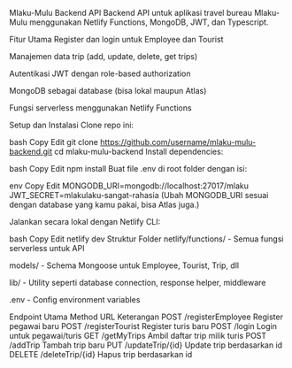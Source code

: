 Mlaku-Mulu Backend API
Backend API untuk aplikasi travel bureau Mlaku-Mulu menggunakan Netlify Functions, MongoDB, JWT, dan Typescript.

Fitur Utama
Register dan login untuk Employee dan Tourist

Manajemen data trip (add, update, delete, get trips)

Autentikasi JWT dengan role-based authorization

MongoDB sebagai database (bisa lokal maupun Atlas)

Fungsi serverless menggunakan Netlify Functions

Setup dan Instalasi
Clone repo ini:

bash
Copy
Edit
git clone https://github.com/username/mlaku-mulu-backend.git
cd mlaku-mulu-backend
Install dependencies:

bash
Copy
Edit
npm install
Buat file .env di root folder dengan isi:

env
Copy
Edit
MONGODB_URI=mongodb://localhost:27017/mlaku
JWT_SECRET=mlakulaku-sangat-rahasia
(Ubah MONGODB_URI sesuai dengan database yang kamu pakai, bisa Atlas juga.)

Jalankan secara lokal dengan Netlify CLI:

bash
Copy
Edit
netlify dev
Struktur Folder
netlify/functions/ - Semua fungsi serverless untuk API

models/ - Schema Mongoose untuk Employee, Tourist, Trip, dll

lib/ - Utility seperti database connection, response helper, middleware

.env - Config environment variables

Endpoint Utama
Method	URL	Keterangan
POST	/registerEmployee	Register pegawai baru
POST	/registerTourist	Register turis baru
POST	/login	Login untuk pegawai/turis
GET	/getMyTrips	Ambil daftar trip milik turis
POST	/addTrip	Tambah trip baru
PUT	/updateTrip/{id}	Update trip berdasarkan id
DELETE	/deleteTrip/{id}	Hapus trip berdasarkan id